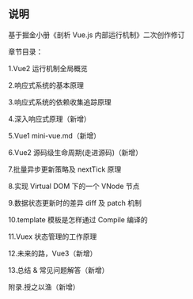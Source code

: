 ## 说明

基于掘金小册《剖析 Vue.js 内部运行机制》二次创作修订

章节目录：

1.Vue2 运行机制全局概览

2.响应式系统的基本原理

3.响应式系统的依赖收集追踪原理

4.深入响应式原理（新增）

5.Vue1 mini-vue.md（新增）

6.Vue2 源码级生命周期(走进源码)（新增）

7.批量异步更新策略及 nextTick 原理

8.实现 Virtual DOM 下的一个 VNode 节点

9.数据状态更新时的差异 diff 及 patch 机制

10.template 模板是怎样通过 Compile 编译的

11.Vuex 状态管理的工作原理

12.未来的路，Vue3（新增）

13.总结 & 常见问题解答（新增）

附录.授之以渔（新增）
